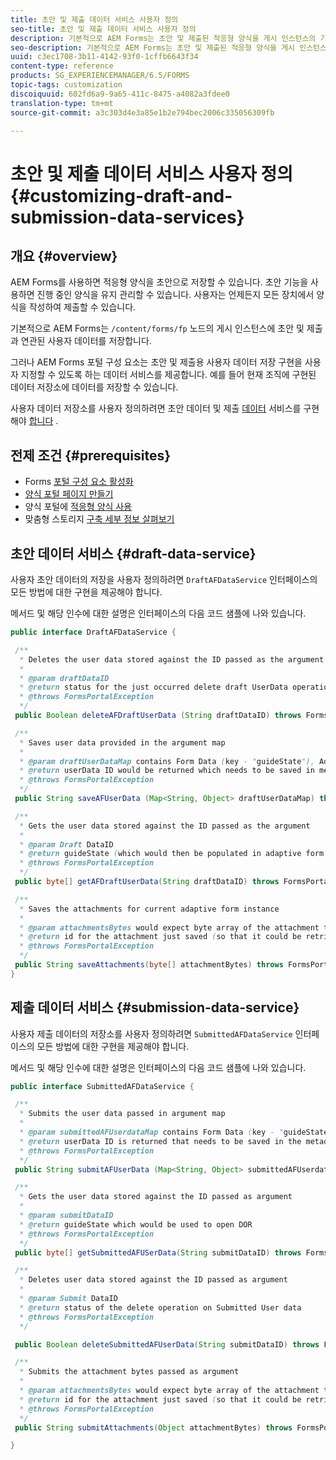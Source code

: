 ```yaml
---
title: 초안 및 제출 데이터 서비스 사용자 정의
seo-title: 초안 및 제출 데이터 서비스 사용자 정의
description: 기본적으로 AEM Forms는 초안 및 제출된 적응형 양식을 게시 인스턴스의 기본 노드에 저장합니다. 그러나 AEM Forms의 초안 및 제출 데이터 서비스를 구성하여 초안 및 제출된 적응형 양식의 저장소를 사용자 지정할 수 있습니다.
seo-description: 기본적으로 AEM Forms는 초안 및 제출된 적응형 양식을 게시 인스턴스의 기본 노드에 저장합니다. 그러나 AEM Forms의 초안 및 제출 데이터 서비스를 구성하여 초안 및 제출된 적응형 양식의 저장소를 사용자 지정할 수 있습니다.
uuid: c3ec1708-3b11-4142-93f0-1cffb6643f34
content-type: reference
products: SG_EXPERIENCEMANAGER/6.5/FORMS
topic-tags: customization
discoiquuid: 602fd6a9-9a65-411c-8475-a4082a3fdee0
translation-type: tm+mt
source-git-commit: a3c303d4e3a85e1b2e794bec2006c335056309fb

---
```



# 초안 및 제출 데이터 서비스 사용자 정의 {#customizing-draft-and-submission-data-services}

## 개요 {#overview}

AEM Forms를 사용하면 적응형 양식을 초안으로 저장할 수 있습니다. 초안 기능을 사용하면 진행 중인 양식을 유지 관리할 수 있습니다. 사용자는 언제든지 모든 장치에서 양식을 작성하여 제출할 수 있습니다.

기본적으로 AEM Forms는 `/content/forms/fp` 노드의 게시 인스턴스에 초안 및 제출과 연관된 사용자 데이터를 저장합니다.

그러나 AEM Forms 포털 구성 요소는 초안 및 제출용 사용자 데이터 저장 구현을 사용자 지정할 수 있도록 하는 데이터 서비스를 제공합니다. 예를 들어 현재 조직에 구현된 데이터 저장소에 데이터를 저장할 수 있습니다.

사용자 데이터 저장소를 사용자 정의하려면 초안 데이터 및 제출 [데이터](/help/forms/using/custom-draft-submission-data-services.md#p-draft-data-service-p) 서비스를 구현해야 [합니다](/help/forms/using/custom-draft-submission-data-services.md#p-submission-data-service-p) .

## 전제 조건 {#prerequisites}

* Forms [포털 구성 요소 활성화](/help/forms/using/enabling-forms-portal-components.md)
* [양식 포털 페이지 만들기](/help/forms/using/creating-form-portal-page.md)
* 양식 포털에 [적응형 양식 사용](/help/forms/using/draft-submission-component.md)
* 맞춤형 스토리지 [구축 세부 정보 살펴보기](/help/forms/using/draft-submission-component.md#customizing-the-storage)

## 초안 데이터 서비스 {#draft-data-service}

사용자 초안 데이터의 저장을 사용자 정의하려면 `DraftAFDataService` 인터페이스의 모든 방법에 대한 구현을 제공해야 합니다.

메서드 및 해당 인수에 대한 설명은 인터페이스의 다음 코드 샘플에 나와 있습니다.

```java
public interface DraftAFDataService {

 /**
  * Deletes the user data stored against the ID passed as the argument
  *
  * @param draftDataID
  * @return status for the just occurred delete draft UserData operation
  * @throws FormsPortalException
  */
 public Boolean deleteAFDraftUserData (String draftDataID) throws FormsPortalException;

 /**
  * Saves user data provided in the argument map
  *
  * @param draftUserDataMap contains Form Data (key - "guideState"), Adaptive Form Name (Key - "guideName"), and Draft DataID (Key - "userDataID") in case of update
  * @return userData ID would be returned which needs to be saved in metadata node
  * @throws FormsPortalException
  */
 public String saveAFUserData (Map<String, Object> draftUserDataMap) throws FormsPortalException;

 /**
  * Gets the user data stored against the ID passed as the argument
  *
  * @param Draft DataID
  * @return guideState (which would then be populated in adaptive form to reload the draft) which is stored against draftDataID
  * @throws FormsPortalException
  */
 public byte[] getAFDraftUserData(String draftDataID) throws FormsPortalException;

 /**
  * Saves the attachments for current adaptive form instance
  *
  * @param attachmentsBytes would expect byte array of the attachment to be saved
  * @return id for the attachment just saved (so that it could be retrieved later)
  * @throws FormsPortalException
  */
 public String saveAttachments(byte[] attachmentBytes) throws FormsPortalException;
}
```

## 제출 데이터 서비스 {#submission-data-service}

사용자 제출 데이터의 저장소를 사용자 정의하려면 `SubmittedAFDataService` 인터페이스의 모든 방법에 대한 구현을 제공해야 합니다.

메서드 및 해당 인수에 대한 설명은 인터페이스의 다음 코드 샘플에 나와 있습니다.

```java
public interface SubmittedAFDataService {

 /**
  * Submits the user data passed in argument map
  *
  * @param submittedAFUserdataMap contains Form Data (key - "guideState"), Adaptive Form Name (Key - "guideName"), and Draft DataID (Key - "userDataID")
  * @return userData ID is returned that needs to be saved in the metadata node
  * @throws FormsPortalException
  */
 public String submitAFUserData (Map<String, Object> submittedAFUserdataMap) throws FormsPortalException;

 /**
  * Gets the user data stored against the ID passed as argument
  *
  * @param submitDataID
  * @return guideState which would be used to open DOR
  * @throws FormsPortalException
  */
 public byte[] getSubmittedAFUSerData(String submitDataID) throws FormsPortalException;

 /**
  * Deletes user data stored against the ID passed as argument
  *
  * @param Submit DataID
  * @return status of the delete operation on Submitted User data
  * @throws FormsPortalException
  */

 public Boolean deleteSubmittedAFUserData(String submitDataID) throws FormsPortalException;

 /**
  * Submits the attachment bytes passed as argument
  *
  * @param attachmentsBytes would expect byte array of the attachment to be saved
  * @return id for the attachment just saved (so that it could be retrieved later)
  * @throws FormsPortalException
  */
 public String submitAttachments(Object attachmentBytes) throws FormsPortalException;

}
```

